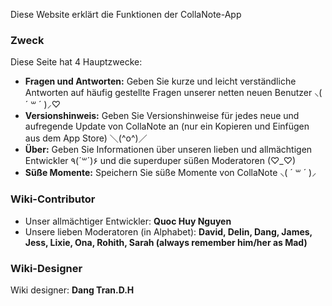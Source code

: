 Diese Website erklärt die Funktionen der CollaNote-App

### Zweck
Diese Seite hat 4 Hauptzwecke:
  - **Fragen und Antworten:** Geben Sie kurze und leicht verständliche Antworten auf häufig gestellte Fragen unserer netten neuen Benutzer  ⸜( ´ ꒳ ´ )⸝♡︎
  - **Versionshinweis:** Geben Sie Versionshinweise für jedes neue und aufregende Update von CollaNote an (nur ein Kopieren und Einfügen aus dem App Store) ＼(^o^)／
  - **Über:** Geben Sie Informationen über unseren lieben und allmächtigen Entwickler ٩(´꒳´)۶ und die superduper süßen Moderatoren (♡︎_♡︎)
  - **Süße Momente:** Speichern Sie süße Momente von CollaNote ⸜( ´ ꒳ ´ )⸝

### Wiki-Contributor
- Unser allmächtiger Entwickler: **Quoc Huy Nguyen**
- Unsere lieben Moderatoren (in Alphabet): **David, Delin, Dang, James, Jess, Lixie, Ona, Rohith, Sarah (always remember him/her as Mad)**


### Wiki-Designer
Wiki designer: **Dang Tran.D.H**

